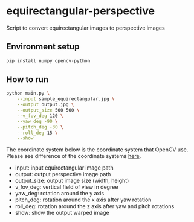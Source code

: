 # equirectangular-perspective

Script to convert equirectangular images to perspective images

## Environment setup

```bash
pip install numpy opencv-python
```

## How to run

```bash
python main.py \
    --input sample_equirectangular.jpg \
    --output output.jpg \
    --output_size 500 500 \
    --v_fov_deg 120 \
    --yaw_deg -90 \
    --pitch_deg -30 \
    --roll_deg 15 \
    --show
```

The coordinate system below is the coordinate system that OpenCV use.
Please see difference of the coordinate systems [here](https://medium.com/@christophkrautz/what-are-the-coordinates-225f1ec0dd78).

- input: input equirectangular image path
- output: output perspective image path
- output_size: output image size (width, height)
- v_fov_deg: vertical field of view in degree
- yaw_deg: rotation around the y axis
- pitch_deg: rotation around the x axis after yaw rotation
- roll_deg: rotation around the z axis after yaw and pitch rotations
- show: show the output warped image
